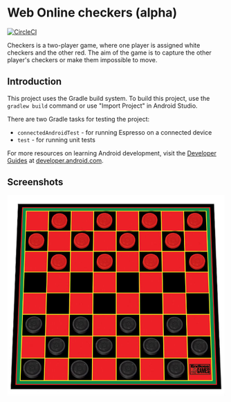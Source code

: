 Web Online checkers (alpha)
===========================
[![CircleCI](https://circleci.com/gh/android/sunflower/tree/master.svg?style=shield)](https://circleci.com/gh/arsus11/workflows/Checkers/tree/master)

Checkers is a two-player game, where one player is assigned white checkers and the other red.
The aim of the game is to capture the other player's checkers or make them impossible to move.

Introduction
------------

This project uses the Gradle build system. To build this project, use the
`gradlew build` command or use "Import Project" in Android Studio.

There are two Gradle tasks for testing the project:
* `connectedAndroidTest` - for running Espresso on a connected device
* `test` - for running unit tests

For more resources on learning Android development, visit the
[Developer Guides](https://developer.android.com/guide/) at
[developer.android.com](https://developer.android.com).

Screenshots
-----------


![Web checkers](screenshots/checkers.jpg "Web checkers")